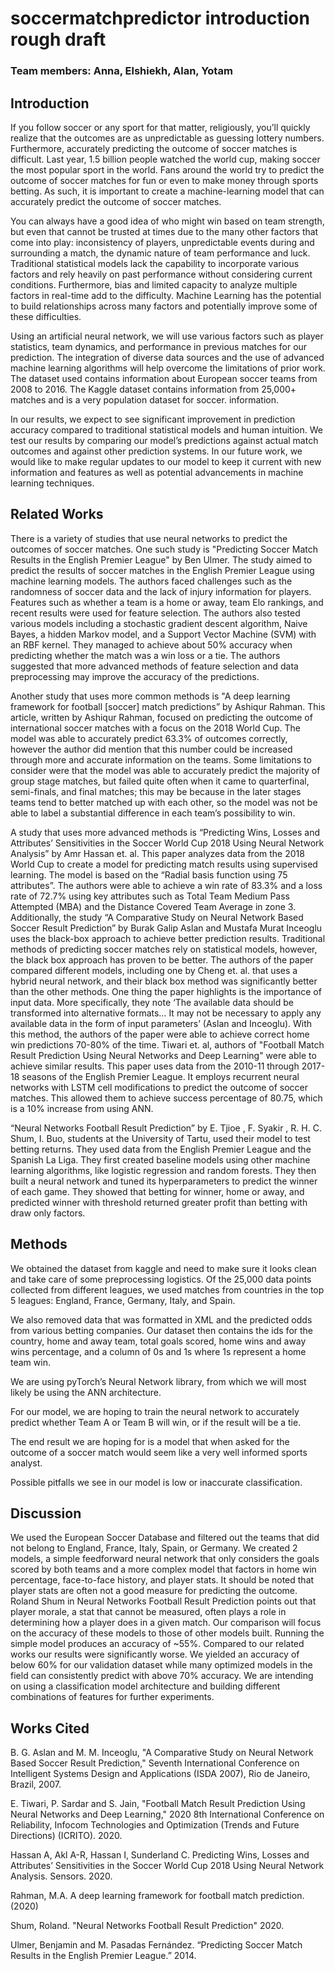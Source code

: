 # soccermatchpredictor introduction rough draft

### Team members: Anna, Elshiekh, Alan, Yotam

## Introduction

If you follow soccer or any sport for that matter, religiously, you’ll quickly realize that the outcomes are as unpredictable as guessing lottery numbers. Furthermore, accurately predicting the outcome of soccer matches is difficult. Last year, 1.5 billion people watched the world cup, making soccer the most popular sport in the world. Fans around the world try to predict the outcome of soccer matches for fun or even to make money through sports betting. As such, it is important to create a machine-learning model that can accurately predict the outcome of soccer matches. 

You can always have a good idea of who might win based on team strength, but even that cannot be trusted at times due to the many other factors that come into play: inconsistency of players, unpredictable events during and surrounding a match, the dynamic nature of team performance and luck. Traditional statistical models lack the capability to incorporate various factors and rely heavily on past performance without considering current conditions. Furthermore, bias and limited capacity to analyze multiple factors in real-time add to the difficulty. Machine Learning has the potential to build relationships across many factors and potentially improve some of these difficulties.

Using an artificial neural network, we will use various factors such as player statistics, team dynamics, and performance in previous matches for our prediction. The integration of diverse data sources and the use of advanced machine learning algorithms will help overcome the limitations of prior work. The dataset used contains information about European soccer teams from 2008 to 2016. The Kaggle dataset contains information from 25,000+ matches and is a very population dataset for soccer. information.

In our results, we expect to see significant improvement in prediction accuracy compared to traditional statistical models and human intuition. We test our results by comparing our model’s predictions against actual match outcomes and against other prediction systems. In our future work, we would like to make regular updates to our model to keep it current with new information and features as well as potential advancements in machine learning techniques. 

## Related Works

There is a variety of studies that use neural networks to predict the outcomes of soccer matches. One such study is "Predicting Soccer Match Results in the English Premier League" by Ben Ulmer. The study aimed to predict the results of soccer matches in the English Premier League using machine learning models. The authors faced challenges such as the randomness of soccer data and the lack of injury information for players. Features such as whether a team is a home or away, team Elo rankings, and recent results were used for feature selection. The authors also tested various models including a stochastic gradient descent algorithm, Naive Bayes, a hidden Markov model, and a Support Vector Machine (SVM) with an RBF kernel. They managed to achieve about 50% accuracy when predicting whether the match was a win loss or a tie. The authors suggested that more advanced methods of feature selection and data preprocessing may improve the accuracy of the predictions. 

Another study that uses more common methods is "A deep learning framework for football [soccer] match predictions” by Ashiqur Rahman. This article, written by Ashiqur Rahman, focused on predicting the outcome of international soccer matches with a focus on the 2018 World Cup. The model was able to accurately predict 63.3% of outcomes correctly, however the author did mention that this number could be increased through more and accurate information on the teams. Some limitations to consider were that the model was able to accurately predict the majority of group stage matches, but failed quite often when it came to quarterfinal, semi-finals, and final matches; this may be because in the later stages teams tend to better matched up with each other, so the model was not be able to label a substantial difference in each team’s possibility to win.

A study that uses more advanced methods is “Predicting Wins, Losses and Attributes’ Sensitivities in the Soccer World Cup 2018 Using Neural Network Analysis” by Amr Hassan et. al. This paper analyzes data from the 2018 World Cup to create a model for predicting match results using supervised learning. The model is based on the “Radial basis function using 75 attributes”. The authors were able to achieve a win rate of 83.3% and a loss rate of 72.7% using key attributes such as Total Team Medium Pass Attempted (MBA) and the Distance Covered Team Average in zone 3. Additionally, the study “A Comparative Study on Neural Network Based Soccer Result Prediction” by Burak Galip Aslan and Mustafa Murat Inceoglu uses the black-box approach to achieve better prediction results. Traditional methods of predicting soccer matches rely on statistical models, however, the black box approach has proven to be better. The authors of the paper compared different models, including one by Cheng et. al. that uses a hybrid neural network, and their black box method was significantly better than the other methods. One thing the paper highlights is the importance of input data. More specifically, they note ‘The available data should be transformed into alternative formats… It may not be necessary to apply any available data in the form of input parameters’ (Aslan and Inceoglu). With this method, the authors of the paper were able to achieve correct home win predictions 70-80% of the time. Tiwari et. al, authors of "Football Match Result Prediction Using Neural Networks and Deep Learning" were able to achieve similar results. This paper uses data from the 2010-11 through 2017-18 seasons of the English Premier League. It employs recurrent neural networks with LSTM cell modifications to predict the outcome of soccer matches. This allowed them to achieve success percentage of 80.75, which is a 10% increase from using ANN.

 “Neural Networks Football Result Prediction” by E. Tjioe , F. Syakir , R. H. C. Shum, I. Buo, students at the University of Tartu, used their model to test betting returns. They used data from the English Premier League and the Spanish La Liga. They first created baseline models using other machine learning algorithms, like logistic regression and random forests. They then built a neural network and tuned its hyperparameters to predict the winner of each game. They showed that betting for winner, home or away, and predicted winner with threshold returned greater profit than betting with draw only factors.
 
## Methods
We obtained the dataset from kaggle and need to make sure it looks clean and take care of some preprocessing logistics. Of the 25,000 data points collected from different leagues, we used matches from countries in the top 5 leagues: England, France, Germany, Italy, and Spain. 

We also removed data that was formatted in XML and the predicted odds from various betting companies. Our dataset then contains the ids for the country, home and away team, total goals scored, home wins and away wins percentage, and a column of 0s and 1s where 1s represent a home team win.

We are using pyTorch’s Neural Network library, from which we will most likely be using the ANN architecture.

For our model, we are hoping to train the neural network to accurately predict whether Team A or Team B will win, or if the result will be a tie.

The end result we are hoping for is a model that when asked for the outcome of a soccer match would seem like a very well informed sports analyst.

Possible pitfalls we see in our model is low or inaccurate classification.

## Discussion
We used the European Soccer Database and filtered out the teams that did not belong to England, France, Italy, Spain, or Germany. We created 2 models, a simple feedforward neural network that only considers the goals scored by both teams and a more complex model that factors in home win percentage, face-to-face history, and player stats. It should be noted that player stats are often not a good measure for predicting the outcome. Roland Shum in Neural Networks Football Result Prediction points out that player morale, a stat that cannot be measured, often plays a role in determining how a player does in a given match. Our comparison will focus on the accuracy of these models to those of other models built. Running the simple model produces an accuracy of ~55%. Compared to our related works our results were significantly worse. We yielded an accuracy of below 60% for our validation dataset while many optimized models in the field can consistently predict with above 70% accuracy. We are intending on using a classification model architecture and building different combinations of features for further experiments.





## Works Cited
B. G. Aslan and M. M. Inceoglu, "A Comparative Study on Neural Network Based Soccer Result Prediction," Seventh International Conference on Intelligent Systems Design and Applications (ISDA 2007), Rio de Janeiro, Brazil, 2007.

E. Tiwari, P. Sardar and S. Jain, "Football Match Result Prediction Using Neural Networks and Deep Learning," 2020 8th International Conference on Reliability, Infocom Technologies and Optimization (Trends and Future Directions) (ICRITO). 2020.

Hassan A, Akl A-R, Hassan I, Sunderland C. Predicting Wins, Losses and Attributes’ Sensitivities in the Soccer World Cup 2018 Using Neural Network Analysis. Sensors. 2020.

Rahman, M.A. A deep learning framework for football match prediction. (2020)

Shum, Roland. "Neural Networks Football Result Prediction" 2020.

Ulmer, Benjamin and M. Pasadas Fernández. “Predicting Soccer Match Results in the English Premier League.” 2014.


